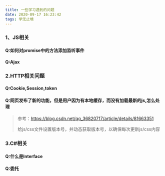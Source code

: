```yaml
---
title: 一些学习遇到的问题
date: 2020-09-17 16:23:42
tags: 学无止境
---
```


### 1、JS相关

#### Q:如何对promise中的方法添加监听事件

>

#### Q:Ajax

>



### 2.HTTP相关问题

#### Q:Cookie,Session,token

>

#### Q:网页发布了新的功能，但是用户因为有本地缓存，而没有加载最新的js,怎么处理

> 参考：https://blog.csdn.net/qq_36820717/article/details/81663351
>
> 给js/css文件设置版本号，并动态获取版本号，以确保每次更新js/css内容







### 3.C#相关

#### Q:什么是Interface

>

#### Q:委托

>